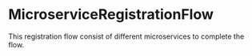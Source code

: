 # MicroserviceRegistrationFlow
This registration flow consist of different microservices to complete the flow.
